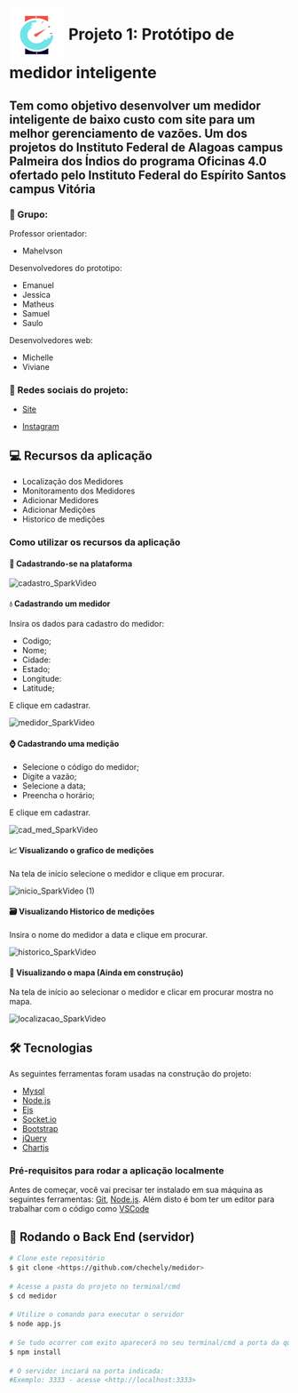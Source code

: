 # <img align = "center" height="100px" width="100px"  alt = "Logo" src = "https://github.com/chechely/medidor/blob/Origin/src/img/Logo.png" />  Projeto 1: Protótipo de medidor inteligente

## Tem como objetivo desenvolver um medidor inteligente de baixo custo com site para um melhor gerenciamento de vazões. Um dos projetos do Instituto Federal de Alagoas campus Palmeira dos Índios  do programa  Oficinas 4.0 ofertado pelo Instituto Federal do Espírito Santos campus Vitória  

### :busts_in_silhouette: Grupo:

Professor orientador:

- Mahelvson

Desenvolvedores do prototipo:

- Emanuel
- Jessica
- Matheus
- Samuel
- Saulo

Desenvolvedores web:

- Michelle 
- Viviane 

### :iphone: Redes sociais do projeto:

- [Site](https://oficinas40.vitoria.ifes.edu.br/)

- [Instagram](https://www.instagram.com/oficinas4.0/)


## :computer: Recursos da aplicação

- Localização dos Medidores
- Monitoramento dos Medidores
- Adicionar Medidores
- Adicionar Medições
- Historico de medições

### Como utilizar os recursos da aplicação


#### :bust_in_silhouette:  Cadastrando-se na plataforma

![cadastro_SparkVideo](https://user-images.githubusercontent.com/72949904/141689299-37d5c874-e87e-479f-bd31-cb36a706df90.gif)

#### :droplet:  Cadastrando um medidor

Insira os dados para cadastro do medidor:

+ Codigo;
+ Nome;
+ Cidade:
+ Estado;
+ Longitude:
+ Latitude;

E clique em cadastrar.

![medidor_SparkVideo](https://user-images.githubusercontent.com/72949904/141690041-92dd0a0c-ad7d-4fc8-994f-38f076920f45.gif)

#### :watch:  Cadastrando uma medição

+ Selecione o código do medidor;
+ Digite a vazão;
+ Selecione a data;
+ Preencha o horário;

E clique em cadastrar.

![cad_med_SparkVideo](https://user-images.githubusercontent.com/72949904/141689228-7b98c0c9-96eb-4e25-881d-fe043dea80db.gif)

#### :chart_with_upwards_trend:  Visualizando o grafico de medições

Na tela de início selecione o medidor e clique em procurar.

![inicio_SparkVideo (1)](https://user-images.githubusercontent.com/72949904/141690223-78ed8507-a583-4e90-a4c0-92945b945a44.gif)

#### :card_file_box:  Visualizando Historico de medições
 
Insira o nome do medidor a data e clique em procurar.

![historico_SparkVideo](https://user-images.githubusercontent.com/72949904/141689419-c9c8ed46-063b-4fac-8b8b-c49d3638fbd4.gif)

#### :round_pushpin:  Visualizando o mapa (Ainda em construção)

Na tela de início ao selecionar o medidor e  clicar em procurar mostra no mapa.

![localizacao_SparkVideo](https://user-images.githubusercontent.com/72949904/141689509-22eb4951-fc15-48da-b7eb-b32d86c62b6c.gif)


## 🛠 Tecnologias

As seguintes ferramentas foram usadas na construção do projeto:

- [Mysql](https://www.mysql.com/)
- [Node.js](https://nodejs.org/en/)
- [Ejs](https://ejs.co/)
- [Socket.io](https://socket.io/)
- [Bootstrap](https://getbootstrap.com/)
- [jQuery](https://jquery.com/)
- [Chartjs](https://www.chartjs.org/)

### Pré-requisitos para rodar a aplicação localmente

Antes de começar, você vai precisar ter instalado em sua máquina as seguintes ferramentas:
[Git](https://git-scm.com), [Node.js](https://nodejs.org/en/). 
Além disto é bom ter um editor para trabalhar com o código como [VSCode](https://code.visualstudio.com/)


## 🎲 Rodando o Back End (servidor)

```bash
# Clone este repositório
$ git clone <https://github.com/chechely/medidor>

# Acesse a pasta do projeto no terminal/cmd
$ cd medidor

# Utilize o comando para executar o servidor
$ node app.js

# Se tudo ocorrer com exito aparecerá no seu terminal/cmd a porta da qual o servidor está utilizando para rodar a aplicação
$ npm install

# O servidor inciará na porta indicada: 
#Exemplo: 3333 - acesse <http://localhost:3333>
```  